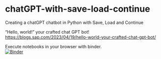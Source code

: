 # chatGPT-with-save-load-continue
Creating a chatGPT chatbot in Python with Save, Load and Continue

“Hello, world!” your crafted chat GPT bot!<br>
https://blogs.sap.com/2023/04/19/hello-world-your-crafted-chat-gpt-bot/

Execute notebooks in your browser with binder. <br>
[![Binder](https://mybinder.org/badge_logo.svg)](https://mybinder.org/v2/gh/itsergiu/chatGPT-with-save-load-continue/HEAD)



